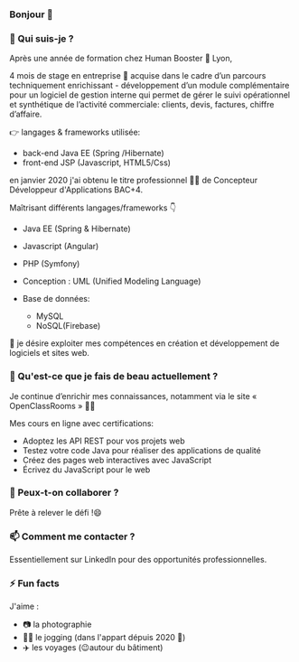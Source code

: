 ### Bonjour 👋



### 🔭 Qui suis-je ?

Après une année de formation chez Human Booster :school: Lyon,

   4 mois de stage en entreprise  :office: acquise dans le cadre d’un parcours techniquement enrichissant - 
   développement d’un module complémentaire pour un logiciel de gestion interne qui permet de gérer le suivi opérationnel et synthétique de l’activité commerciale:
   clients, devis, factures, chiffre d’affaire.

   :point_right: langages & frameworks utilisée:
   * back-end Java EE (Spring /Hibernate) 
   * front-end JSP (Javascript, HTML5/Css) 

en janvier 2020 j'ai obtenu le titre professionnel :woman_student: de Concepteur Développeur d'Applications BAC+4.

Maîtrisant différents langages/frameworks :point_down:

 * Java EE (Spring & Hibernate)

 * Javascript (Angular)

 * PHP (Symfony)

 * Conception : UML (Unified Modeling Language)

 * Base de données:
    * MySQL 
    * NoSQL(Firebase)

:mega:  je désire exploiter mes compétences en création et développement de logiciels et sites web.


### 🌱 Qu'est-ce que je fais de beau actuellement ?

Je continue d’enrichir mes connaissances, notamment via le site « OpenClassRooms » :woman_technologist:

Mes cours en ligne avec certifications:
* Adoptez les API REST pour vos projets web
* Testez votre code Java pour réaliser des applications de qualité
* Créez des pages web interactives avec JavaScript
* Écrivez du JavaScript pour le web


### 👯 Peux-t-on collaborer ?

Prête à relever le défi !😄


### 📫 Comment me contacter ?

Essentiellement sur LinkedIn pour des opportunités professionnelles.


### ⚡ Fun facts
J'aime :
* :camera: la photographie
* :running_woman: le jogging (dans l'appart dépuis 2020 👻)
* :airplane: les voyages (😉autour du bâtiment) 
   
   
